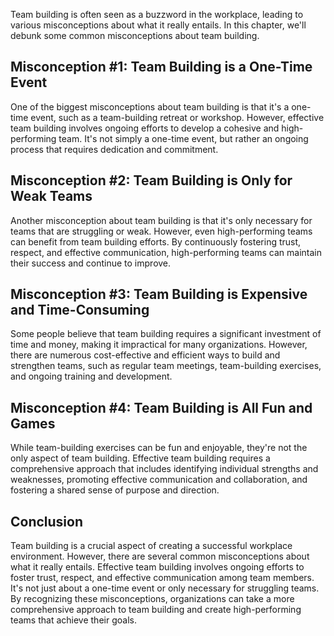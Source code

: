 
Team building is often seen as a buzzword in the workplace, leading to various misconceptions about what it really entails. In this chapter, we'll debunk some common misconceptions about team building.

Misconception #1: Team Building is a One-Time Event
---------------------------------------------------

One of the biggest misconceptions about team building is that it's a one-time event, such as a team-building retreat or workshop. However, effective team building involves ongoing efforts to develop a cohesive and high-performing team. It's not simply a one-time event, but rather an ongoing process that requires dedication and commitment.

Misconception #2: Team Building is Only for Weak Teams
------------------------------------------------------

Another misconception about team building is that it's only necessary for teams that are struggling or weak. However, even high-performing teams can benefit from team building efforts. By continuously fostering trust, respect, and effective communication, high-performing teams can maintain their success and continue to improve.

Misconception #3: Team Building is Expensive and Time-Consuming
---------------------------------------------------------------

Some people believe that team building requires a significant investment of time and money, making it impractical for many organizations. However, there are numerous cost-effective and efficient ways to build and strengthen teams, such as regular team meetings, team-building exercises, and ongoing training and development.

Misconception #4: Team Building is All Fun and Games
----------------------------------------------------

While team-building exercises can be fun and enjoyable, they're not the only aspect of team building. Effective team building requires a comprehensive approach that includes identifying individual strengths and weaknesses, promoting effective communication and collaboration, and fostering a shared sense of purpose and direction.

Conclusion
----------

Team building is a crucial aspect of creating a successful workplace environment. However, there are several common misconceptions about what it really entails. Effective team building involves ongoing efforts to foster trust, respect, and effective communication among team members. It's not just about a one-time event or only necessary for struggling teams. By recognizing these misconceptions, organizations can take a more comprehensive approach to team building and create high-performing teams that achieve their goals.
